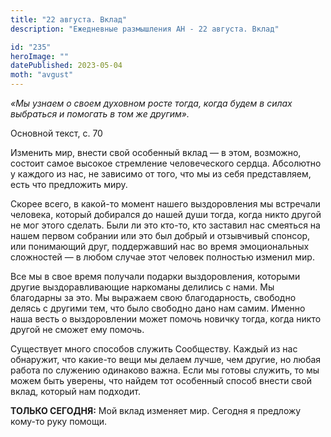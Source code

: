 ```yaml
---
title: "22 августа. Вклад"
description: "Ежедневные размышления АН - 22 августа. Вклад"

id: "235"
heroImage: ""
datePublished: 2023-05-04
moth: "avgust"
---
```


_«Мы узнаем о своем духовном росте тогда, когда будем в силах выбраться и
помогать в том же другим»._

Основной текст, с. 70

Изменить мир, внести свой особенный вклад — в этом, возможно, состоит самое
высокое стремление человеческого сердца. Абсолютно у каждого из нас, не
зависимо от того, что мы из себя представляем, есть что предложить миру.

Скорее всего, в какой-то момент нашего выздоровления мы встречали человека,
который добирался до нашей души тогда, когда никто другой не мог этого
сделать. Были ли это кто-то, кто заставил нас смеяться на нашем первом
собрании или это был добрый и отзывчивый спонсор, или понимающий друг,
поддержавший нас во время эмоциональных сложностей — в любом случае этот
человек полностью изменил мир.

Все мы в свое время получали подарки выздоровления, которыми другие
выздоравливающие наркоманы делились с нами. Мы благодарны за это. Мы выражаем
свою благодарность, свободно делясь с другими тем, что было свободно дано нам
самим. Именно наша весть о выздоровлении может помочь новичку тогда, когда
никто другой не сможет ему помочь.

Существует много способов служить Сообществу. Каждый из нас обнаружит, что
какие-то вещи мы делаем лучше, чем другие, но любая работа по служению
одинаково важна. Если мы готовы служить, то мы можем быть уверены, что найдем
тот особенный способ внести свой вклад, который нам подходит.

**ТОЛЬКО СЕГОДНЯ:** Мой вклад изменяет мир. Сегодня я предложу кому-то руку
помощи.
